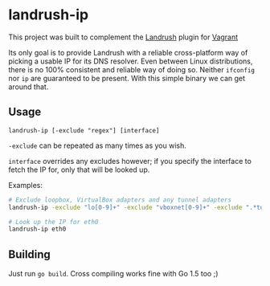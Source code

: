 landrush-ip
===========

This project was built to complement the [Landrush](https://github.com/phinze/landrush) plugin for [Vagrant](https://vagrantup.com)

Its only goal is to provide Landrush with a reliable cross-platform way of picking a usable IP for its DNS resolver.
Even between Linux distributions, there is no 100% consistent and reliable way of doing so.
Neither `ifconfig` nor `ip` are guaranteed to be present. With this simple binary we can get around that.

Usage
-----

```
landrush-ip [-exclude "regex"] [interface]
```

`-exclude` can be repeated as many times as you wish.

`interface` overrides any excludes however; if you specify the interface to fetch the IP for, only that will be looked up.

Examples:

```bash
# Exclude loopbox, VirtualBox adapters and any tunnel adapters
landrush-ip -exclude "lo[0-9]+" -exclude "vboxnet[0-9]+" -exclude ".*tun.*"

# Look up the IP for eth0
landrush-ip eth0
```

Building
--------

Just run `go build`. Cross compiling works fine with Go 1.5 too ;)
